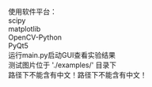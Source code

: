 使用软件平台：\
scipy\
matplotlib\
OpenCV-Python\
PyQt5\
运行main.py启动GUI查看实验结果\
测试图片位于 './examples/' 目录下\
路径下不能含有中文！路径下不能含有中文！